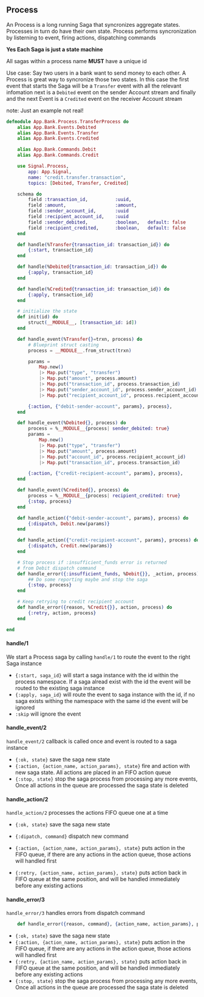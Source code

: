 ## Process

An Process is a long running Saga that syncronizes aggregate states.
Processes in turn do have their own state.
Process performs syncronization by listerning to event,
firing actions, dispatching commands

**Yes Each Saga is just a state machine**

All sagas within a process name **MUST** have a unique id
                                    
Use case:
Say two users in a bank want to send money to each other. A Process is
great way to syncronize those two states. In this case the first event that
starts the Saga will be a `Transfer` event with all the relevant infomation 
next is a `Debited` event on the sender Account stream and finally 
and the next Event is a `Credited` event on the receiver Account stream

note: Just an example not real!

```elixir
defmodule App.Bank.Process.TransferProcess do
    alias App.Bank.Events.Debited
    alias App.Bank.Events.Transfer
    alias App.Bank.Events.Credited

    alias App.Bank.Commands.Debit
    alias App.Bank.Commands.Credit

    use Signal.Process,
        app: App.Signal,
        name: "credit.transfer.transaction",
        topics: [Debited, Transfer, Credited]

    schema do
        field :transaction_id,          :uuid,
        field :amount,                  :amount,
        field :sender_account_id,       :uuid
        field :recipient_account_id,    :uuid
        field :sender_debited,          :boolean,   default: false
        field :recipient_credited,      :boolean,   default: false
    end

    def handle(%Transfer{transaction_id: transaction_id}) do
        {:start, transaction_id}
    end

    def handle(%Debited{transaction_id: transaction_id}) do
        {:apply, transaction_id}
    end

    def handle(%Credited{transaction_id: transaction_id}) do
        {:apply, transaction_id}
    end

    # initialize the state
    def init(id) do
        struct(__MODULE__, [transaction_id: id])
    end

    def handle_event(%Transfer{}=trxn, process) do
        # Blueprint struct casting
        process = __MODULE__.from_struct(trxn)

        params = 
            Map.new()
            |> Map.put("type", "transfer")
            |> Map.put("amount", process.amount)
            |> Map.put("transaction_id", process.transaction_id)
            |> Map.put("sender_account_id", process.sender_account_id)
            |> Map.put("recipient_account_id", process.recipient_account_id)

        {:action, {"debit-sender-account", params}, process}, 
    end

    def handle_event(%Debited{}, process) do
        process = %__MODULE__{process| sender_debited: true}
        params = 
            Map.new()
            |> Map.put("type", "transfer")
            |> Map.put("amount", process.amount)
            |> Map.put("account_id", process.recipient_account_id)
            |> Map.put("transaction_id", process.transaction_id)

        {:action, {"credit-recipient-account", params}, process}, 
    end

    def handle_event(%Credited{}, process) do
        process = %__MODULE__{process| recipient_credited: true}
        {:stop, process}
    end

    def handle_action({"debit-sender-account", params}, process) do
        {:dispatch, Debit.new(params)}
    end

    def handle_action({"credit-recipient-account", params}, process) do
        {:dispatch, Credit.new(params)}
    end

    # Stop process if :insufficient_funds error is returned 
    # from Debit dispatch command
    def handle_error({:insufficient_funds, %Debit{}}, _action, process) do
        ## Do some reporting maybe and stop the saga
        {:stop, process}
    end

    # Keep retrying to credit recipient account
    def handle_error({reason, %Credit{}}, action, process) do
        {:retry, action, process}
    end

end
```

#### handle/1
We start a Process saga by calling `handle/1` to route the 
event to the right Saga instance

- `{:start, saga_id}` will start a saga instance with the id within the process namespace. If a saga alread exist with the id the event will be routed to the existing saga instance
- `{:apply, saga_id}` will route the event to saga instance with the id, if no saga exists withing the namespace with the same id the event will be ignored
- `:skip` will ignore the event

#### handle_event/2
`handle_event/2` callback is called once and event is routed  to a saga instance

- `{:ok, state}` save the saga new state 
- `{:action, {action_name, action_params}, state}` fire and action with new saga state. All actions are placed in an FIFO action queue
- `{:stop, state}` stop the saga process from processing any more events, Once all actions in the queue are processed the saga state is deleted



#### handle_action/2
`handle_action/2` processes the actions FIFO queue one at a time

- `{:ok, state}` save the saga new state 
- `{:dipatch, command}` dispatch new command
- `{:action, {action_name, action_params}, state}` puts action in the FIFO queue, if there are any actions in the action queue, those actions will handled first

- `{:retry, {action_name, action_params}, state}` puts action back in FIFO queue at the same position, and will be handled immediately before any existing actions


#### handle_error/3
`handle_error/3` handles errors from dispatch command

```elixir
    def handle_error({reason, command}, {action_name, action_params}, process)
```

- `{:ok, state}` save the saga new state 
- `{:action, {action_name, action_params}, state}` puts action in the FIFO queue, if there are any actions in the action queue, those actions will handled first
- `{:retry, {action_name, action_params}, state}` puts action back in FIFO queue at the same position, and will be handled immediately before any existing actions
- `{:stop, state}` stop the saga process from processing any more events, Once all actions in the queue are processed the saga state is deleted
